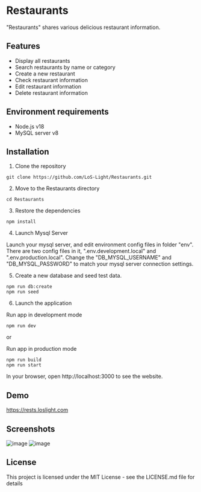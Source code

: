 # Restaurants

"Restaurants" shares various delicious restaurant information.

## Features

-   Display all restaurants
-   Search restaurants by name or category
-   Create a new restaurant
-   Check restaurant information
-   Edit restaurant information
-   Delete restaurant information

## Environment requirements

-   Node.js v18
-   MySQL server v8

## Installation

1. Clone the repository

```
git clone https://github.com/LoS-Light/Restaurants.git
```

2. Move to the Restaurants directory

```
cd Restaurants
```

3. Restore the dependencies

```
npm install
```

4. Launch Mysql Server

Launch your mysql server, and edit environment config files in folder "env".
There are two config files in it, ".env.development.local" and ".env.production.local".
Change the "DB_MYSQL_USERNAME" and "DB_MYSQL_PASSWORD" to match your mysql server connection settings.

5. Create a new database and seed test data.
```
npm run db:create
npm run seed
```

6. Launch the application

Run app in development mode
```
npm run dev
```

or

Run app in production mode
```
npm run build
npm run start
```

In your browser, open http://localhost:3000 to see the website.

## Demo

https://rests.loslight.com

## Screenshots

![image](https://github.com/LoS-Light/ShortUrl/blob/main/screenshots/restaurants-01.jpg)
![image](https://github.com/LoS-Light/ShortUrl/blob/main/screenshots/restaurants-02.jpg)

## License

This project is licensed under the MIT License - see the LICENSE.md file for details
